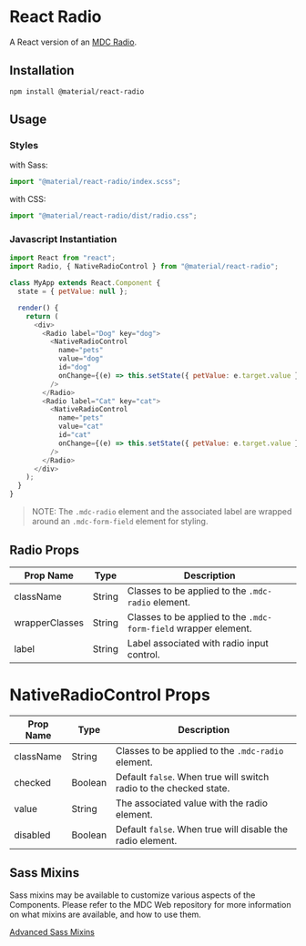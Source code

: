 # React Radio

A React version of an [MDC Radio](https://github.com/material-components/material-components-web/tree/master/packages/mdc-radio).

## Installation

```
npm install @material/react-radio
```

## Usage

### Styles

with Sass:

```js
import "@material/react-radio/index.scss";
```

with CSS:

```js
import "@material/react-radio/dist/radio.css";
```

### Javascript Instantiation

```js
import React from "react";
import Radio, { NativeRadioControl } from "@material/react-radio";

class MyApp extends React.Component {
  state = { petValue: null };

  render() {
    return (
      <div>
        <Radio label="Dog" key="dog">
          <NativeRadioControl
            name="pets"
            value="dog"
            id="dog"
            onChange={(e) => this.setState({ petValue: e.target.value })}
          />
        </Radio>
        <Radio label="Cat" key="cat">
          <NativeRadioControl
            name="pets"
            value="cat"
            id="cat"
            onChange={(e) => this.setState({ petValue: e.target.value })}
          />
        </Radio>
      </div>
    );
  }
}
```

> NOTE: The `.mdc-radio` element and the associated label are wrapped around an `.mdc-form-field` element for styling.

## Radio Props

| Prop Name      | Type   | Description                                                     |
| -------------- | ------ | --------------------------------------------------------------- |
| className      | String | Classes to be applied to the `.mdc-radio` element.              |
| wrapperClasses | String | Classes to be applied to the `.mdc-form-field` wrapper element. |
| label          | String | Label associated with radio input control.                      |

# NativeRadioControl Props

| Prop Name | Type    | Description                                                        |
| --------- | ------- | ------------------------------------------------------------------ |
| className | String  | Classes to be applied to the `.mdc-radio` element.                 |
| checked   | Boolean | Default `false`. When true will switch radio to the checked state. |
| value     | String  | The associated value with the radio element.                       |
| disabled  | Boolean | Default `false`. When true will disable the radio element.         |

## Sass Mixins

Sass mixins may be available to customize various aspects of the Components. Please refer to the
MDC Web repository for more information on what mixins are available, and how to use them.

[Advanced Sass Mixins](https://github.com/material-components/material-components-web/blob/master/packages/mdc-radio/README.md#sass-mixins)
